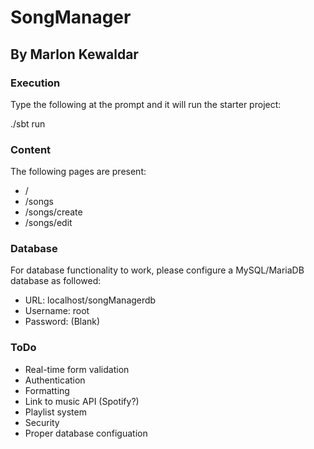 # SongManager
## By Marlon Kewaldar

### Execution
Type the following at the prompt and it will run the starter project:

./sbt run

### Content
The following pages are present:

- /
- /songs
- /songs/create
- /songs/edit

### Database
For database functionality to work, please configure a MySQL/MariaDB database as followed:
- URL: localhost/songManagerdb
- Username: root
- Password: (Blank)

### ToDo
- Real-time form validation
- Authentication
- Formatting
- Link to music API (Spotify?)
- Playlist system
- Security
- Proper database configuation